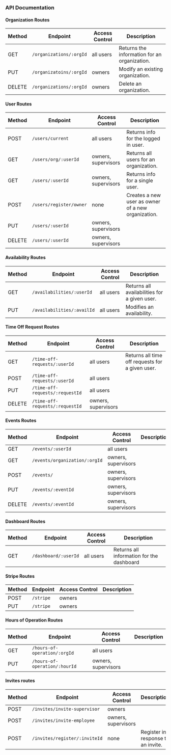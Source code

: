 ### API Documentation


#### Organization Routes

| Method | Endpoint                        | Access Control      | Description                                        |
|--------|---------------------------------|---------------------|----------------------------------------------------|
| GET    | `/organizations/:orgId`         | all users           | Returns the information for an organization.       |
| PUT    | `/organizatoins/:orgId`         | owners              | Modify an existing organization.                   |
| DELETE | `/organizations/:orgId`         | owners              | Delete an organization.                            |


#### User Routes

| Method | Endpoint                        | Access Control      | Description                                        |
|--------|---------------------------------|---------------------|----------------------------------------------------|
| POST   | `/users/current`                | all users           | Returns info for the logged in user.               |
| GET    | `/users/org/:userId`            | owners, supervisors | Returns all users for an organization.             |
| GET    | `/users/:userId`                | owners, supervisors | Returns info for a single user.                    |
| POST   | `/users/register/owner`         | none                | Creates a new user as owner of a new organization. |
| PUT    | `/users/:userId`                | owners, supervisors |                                                    |
| DELETE | `/users/:userId`                | owners, supervisors |                                                    |


#### Availability Routes

| Method | Endpoint                        | Access Control      | Description                                        |
|--------|---------------------------------|---------------------|----------------------------------------------------|
| GET    | `/availabilities/:userId`       | all users           | Returns all availabilities for a given user.       |
| PUT    | `/availabilities/:availId`      | all users           | Modifies an availability.                          |


#### Time Off Request Routes

| Method | Endpoint                        | Access Control      | Description                                        |
|--------|---------------------------------|---------------------|----------------------------------------------------|
| GET    | `/time-off-requests/:userId`    | all users           | Returns all time off requests for a given user.    |
| POST   | `/time-off-requests/:userId`    | all users           |                                                    |
| PUT    | `/time-off-requests/:requestId` | all users           |                                                    |
| DELETE | `/time-off-requests/:requestId` | owners, supervisors |                                                    |


#### Events Routes

| Method | Endpoint                        | Access Control      | Description                                        |
|--------|---------------------------------|---------------------|----------------------------------------------------|
| GET    | `/events/:userId`               | all users           |                                                    |
| GET    | `/events/organization/:orgId`   | owners, supervisors |                                                    |
| POST   | `/events/`                      | owners, supervisors |                                                    |
| PUT    | `/events/:eventId`              | owners, supervisors |                                                    |
| DELETE | `/events/:eventId`              | owners, supervisors |                                                    |


#### Dashboard Routes

| Method | Endpoint                        | Access Control      | Description                                        |
|--------|---------------------------------|---------------------|----------------------------------------------------|
| GET    | `/dashboard/:userId`            | all users           | Returns all information for the dashboard          |


#### Stripe Routes

| Method | Endpoint                        | Access Control      | Description                                        |
|--------|---------------------------------|---------------------|----------------------------------------------------|
| POST   | `/stripe`                       | owners              |                                                    |
| PUT    | `/stripe`                       | owners              |                                                    |


#### Hours of Operation Routes

| Method | Endpoint                        | Access Control      | Description                                        |
|--------|---------------------------------|---------------------|----------------------------------------------------|
| GET    | `/hours-of-operation/:orgId`    | all users           |                                                    |
| PUT    | `/hours-of-operation/:hourId`   | owners, supervisors |                                                    |


#### Invites routes

| Method | Endpoint                        | Access Control      | Description                                        |
|--------|---------------------------------|---------------------|----------------------------------------------------|
| POST   | `/invites/invite-supervisor`    | owners              |                                                    |
| POST   | `/invites/invite-employee`      | owners, supervisors |                                                    |
| POST   | `/invites/register/:inviteId`   | none                | Register in response to an invite.                 |

